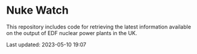 # Nuke Watch

This repository includes code for retrieving the latest information available on the output of EDF nuclear power plants in the UK.

Last updated: 2023-05-10 19:07